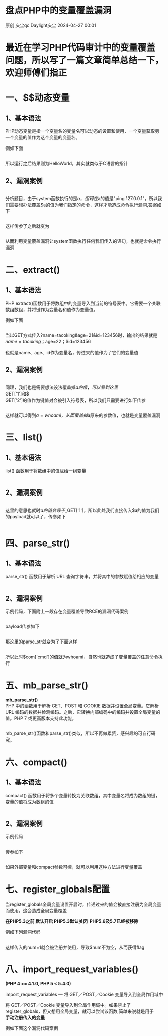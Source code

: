 #  盘点PHP中的变量覆盖漏洞   
原创 庆尘qc  Daylight庆尘   2024-04-27 00:01  
  
#   
# 最近在学习PHP代码审计中的变量覆盖问题，所以写了一篇文章简单总结一下，欢迎师傅们指正  
# 一、$$动态变量  
## 1、基本语法  
  
PHP动态变量是指一个变量名的变量名可以动态的设置和使用，一个变量获取另一个变量的值作为这个变量的变量名。  
  
例如下面  
```
```  
  
所以运行之后结果则为HelloWorld，其实就类似于C语言的指针  
## 2、漏洞案例  
```
```  
  
分析题目，由于system函数执行的是$a，但现在$a的值是"ping 127.0.0.1"，所以我们需要想办法覆盖$a的值为我们指定的命令，这样才能造成命令执行漏洞,答案如下  
```
```  
  
这样传参了之后就变为  
```
```  
  
从而利用变量覆盖漏洞让system函数执行任何我们传入的语句，也就是命令执行漏洞  
# 二、extract()  
## 1、基本语法  
  
PHP extract()函数用于将数组中的变量导入到当前的符号表中。它需要一个关联数组数组，并将键作为变量名和值作为变量值。  
  
例如下面  
```
```  
  
当以GET方式传入?name=tacoking&age=21&id=123456时，输出的结果就是$name=tacoking；$age=22；$id=123456  
  
也就是name、age、id作为变量名，传进来的值作为了它们的变量值  
## 2、漏洞案例  
```
```  
  
同理，我们也是需要想法设法覆盖掉$a的值，可以看到这里$  
GET['1']和$  
GET['2']的值作为键值对会被引入符号表，所以我们只需要进行如下传参  
```
```  
  
这样就可以得到$a=whoami，从而覆盖掉$a原来的参数值，也就是变量覆盖漏洞  
# 三、list()  
## 1、基本语法  
  
list() 函数用于将数组中的值赋给一组变量  
```
```  
## 2、漏洞案例  
```
```  
  
这里的意思也就时$a的值会等于$_GET['1']，所以此处我们直接传入$a的值为我们的payload就可以了，传参如下  
```
```  
# 四、parse_str()  
## 1、基本语法  
  
parse_str() 函数用于解析 URL 查询字符串，并将其中的参数赋值给相应的变量  
```
```  
## 2、漏洞案例  
  
示例代码，下面附上一段存在变量覆盖导致RCE的漏洞代码案例  
```
```  
  
payload传参如下  
```
```  
  
那这里的parse_str就变为了下面这样  
```
```  
  
所以此时$com['cmd']的值就为whoami，自然也就造成了变量覆盖的任意命令执行  
# 五、mb_parse_str()  
  
**mb_parse_str()**  
PHP 中的函数用于解析 GET、POST 和 COOKIE 数据并设置全局变量。它解析 URL 编码的数据并检测编码。之后，它转换内部编码中的编码并设置全局变量的值。PHP 7 或更高版本支持此功能。  
```
```  
  
mb_parse_str()函数和parse_str()类似，所以不再做累赘，感兴趣的可自行研究。  
# 六、compact()  
## 1、基本语法  
  
compact() 函数用于将多个变量转换为关联数组，其中变量名将成为数组的键，变量的值将成为数组的值  
```
```  
## 2、漏洞案例  
  
示例代码  
```
```  
  
传参如下  
```
```  
  
如果外部变量和compact参数可控，就可以利用这种方法进行变量覆盖  
# 七、register_globals配置  
  
当register_globals全局变量设置开启时，传递过来的值会被直接注册为全局变量而使用，这会造成全局变量覆盖  
  
**在PHP5.3之前 默认开启 PHP5.3默认关闭  PHP5.6及5.7已经被移除**  
  
例如下列漏洞代码  
```
```  
  
这样传入的num=1就会被注册并使用，导致$num不为空，从而获得flag  
# 八、import_request_variables()  
  
**(PHP 4 >= 4.1.0, PHP 5 < 5.4.0)**  
  
import_request_variables — 将 GET／POST／Cookie 变量导入到全局作用域中  
  
将 GET／POST／Cookie 变量导入到全局作用域中。如果禁止了 register_globals，但又想用全局变量，就可以尝试该函数,简单来说就是用于  
**手动注册传入的变量**  
  
例如下面这个漏洞代码案例  
```
```  
  
  
  
